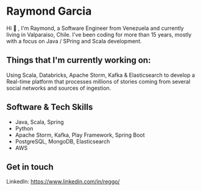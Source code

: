 
<!--
**raymondgarcia/raymondgarcia** is a ✨ _special_ ✨ repository because its `README.md` (this file) appears on your GitHub profile.

Here are some ideas to get you started:

- 🔭 I’m currently working on ...
- 🌱 I’m currently learning ...
- 👯 I’m looking to collaborate on ...
- 🤔 I’m looking for help with ...
- 💬 Ask me about ...
- 📫 How to reach me: ...
- 😄 Pronouns: ...
- ⚡ Fun fact: ...
-->

# Raymond Garcia

Hi 👋 , I'm Raymond, a Software Engineer from Venezuela and currently living in Valparaiso, Chile. I've been coding for more than 15 years, mostly with a focus on Java / SPring and Scala development.

## Things that I'm currently working on:

Using Scala, Databricks, Apache Storm, Kafka & Elasticsearch to develop a Real-time platform that processes millions of stories coming from several social networks and sources of ingestion.

## Software & Tech Skills

- Java, Scala, Spring
- Python
- Apache Storm, Kafka, Play Framework, Spring Boot
- PostgreSQL, MongoDB, Elasticsearch
- AWS

## Get in touch

LinkedIn: https://www.linkedin.com/in/reggo/
